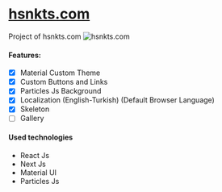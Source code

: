 # [hsnkts.com](https://hsnkts.now.sh/)

Project of hsnkts.com
![hsnkts.com](https://i.ibb.co/qC7PXX9/hasan.png)

#### Features:

- [x] Material Custom Theme
- [x] Custom Buttons and Links
- [x] Particles Js Background
- [x] Localization (English-Turkish) (Default Browser Language)
- [x] Skeleton
- [ ] Gallery

#### Used technologies

- React Js
- Next Js
- Material UI
- Particles Js
